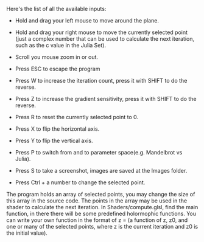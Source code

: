 Here's the list of all the available inputs:
  - Hold and drag your left mouse to move around the plane.
  - Hold and drag your right mouse to move the currently selected point (just a complex number that can be used to calculate the next iteration, such as the c value in the Julia Set).
  - Scroll you mouse zoom in or out.
    
  - Press ESC to escape the program
  - Press W to increase the iteration count, press it with SHIFT to do the reverse.
  - Press Z to increase the gradient sensitivity, press it with SHIFT to do the reverse.
  - Press R to reset the currently selected point to 0.
  - Press X to flip the horizontal axis.
  - Press Y to flip the vertical axis.
  - Press P to switch from and to parameter space(e.g. Mandelbrot vs Julia).
  - Press S to take a screenshot, images are saved at the Images folder.
  - Press Ctrl + a number to change the selected point.

The program holds an array of selected points, you may change the size of this array in the source code. The points in the array may be used in the shader to calculate the next iteration.
In Shaders/compute.glsl, find the main function, in there there will be some predefined holormophic functions.
You can write your own function in the format of z = (a function of z, z0, and one or many of the selected points, where z is the current iteration and z0 is the initial value).
